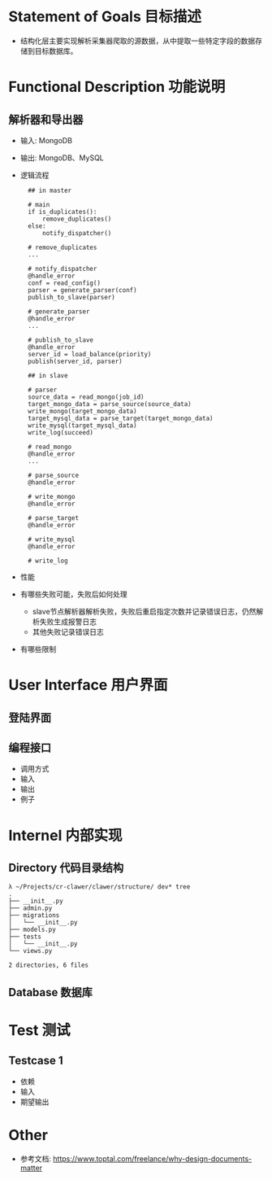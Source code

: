 # Statement of Goals 目标描述

* 结构化层主要实现解析采集器爬取的源数据，从中提取一些特定字段的数据存储到目标数据库。

# Functional Description 功能说明

## 解析器和导出器

- 输入: MongoDB
- 输出: MongoDB、MySQL
- 逻辑流程

        ## in master

        # main
        if is_duplicates():
            remove_duplicates()
        else:
            notify_dispatcher()

        # remove_duplicates
        ...

        # notify_dispatcher
        @handle_error
        conf = read_config()
        parser = generate_parser(conf)
        publish_to_slave(parser)

        # generate_parser
        @handle_error
        ...

        # publish_to_slave
        @handle_error
        server_id = load_balance(priority)
        publish(server_id, parser)

        ## in slave

        # parser
        source_data = read_mongo(job_id)
        target_mongo_data = parse_source(source_data)
        write_mongo(target_mongo_data)
        target_mysql_data = parse_target(target_mongo_data)
        write_mysql(target_mysql_data)
        write_log(succeed)

        # read_mongo
        @handle_error
        ...

        # parse_source
        @handle_error

        # write_mongo
        @handle_error

        # parse_target
        @handle_error

        # write_mysql
        @handle_error

        # write_log

- 性能
- 有哪些失败可能，失败后如何处理
    * slave节点解析器解析失败，失败后重启指定次数并记录错误日志，仍然解析失败生成报警日志
    * 其他失败记录错误日志

- 有哪些限制

# User Interface 用户界面

## 登陆界面

## 编程接口

- 调用方式
- 输入
- 输出
- 例子


# Internel 内部实现

## Directory 代码目录结构

    λ ~/Projects/cr-clawer/clawer/structure/ dev* tree
    .
    ├── __init__.py
    ├── admin.py
    ├── migrations
    │   └── __init__.py
    ├── models.py
    ├── tests
    │   └── __init__.py
    └── views.py

    2 directories, 6 files

## Database 数据库


# Test 测试

## Testcase 1

- 依赖
- 输入
- 期望输出


# Other

- 参考文档: <https://www.toptal.com/freelance/why-design-documents-matter>

